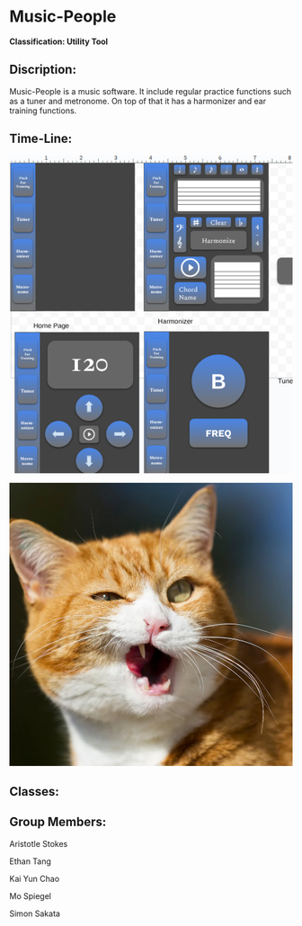 # Music-People

**Classification: Utility Tool**

## Discription:
Music-People is a music software. It include regular practice functions such as a tuner and metronome. On top of that it has a harmonizer and ear training functions.

## Time-Line:

![Mock UI](https://github.com/Kai535813/Music-People/blob/main/Images/Screenshot%202025-10-31%206.32.28%20PM.png?raw=true)

![Diagram](https://github.com/Kai535813/Music-People/blob/main/Images/2AE14CDD-1265-470C-9B15F49024186C10_source.jpg.webp?raw=true)

## Classes:

## Group Members:

Aristotle Stokes

Ethan Tang

Kai Yun Chao

Mo Spiegel

Simon Sakata
